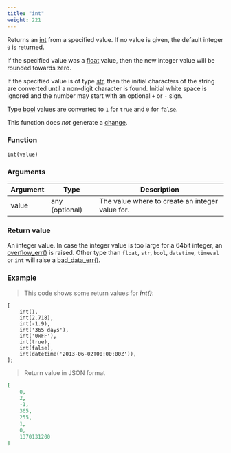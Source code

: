 ```yaml
---
title: "int"
weight: 221
---
```


Returns an [int](../../data-types/int) from a specified value.
If no value is given, the default integer `0` is returned.

If the specified value was a [float](../../data-types/float) value, then the
new integer value will be rounded towards zero.

If the specified value is of type [str](../../data-types/str), then the initial characters
of the string are converted until a non-digit character is found.
Initial white space is ignored and the number may start with an optional `+` or `-` sign.

Type [bool](../../data-types/bool) values are converted to `1` for `true` and `0` for `false`.

This function does *not* generate a [change](../../overview/changes).

### Function

`int(value)`

### Arguments

Argument | Type | Description
-------- | ---- | -----------
value | any (optional) | The value where to create an integer value for.

### Return value

An integer value. In case the integer value is too large for a 64bit integer,
an [overflow_err()](../../errors/overflow_err) is raised. Other type than `float`, `str`, `bool`, `datetime`, `timeval` or `int`
will raise a [bad_data_err()](../../errors/bad_data_err).

### Example

> This code shows some return values for ***int()***:

```thingsdb,json_response
[
    int(),
    int(2.718),
    int(-1.9),
    int('365 days'),
    int('0xFF'),
    int(true),
    int(false),
    int(datetime('2013-06-02T00:00:00Z')),
];
```

> Return value in JSON format

```json
[
    0,
    2,
    -1,
    365,
    255,
    1,
    0,
    1370131200
]
```
